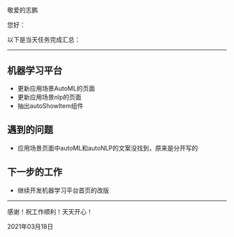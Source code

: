 #

敬爱的志鹏

您好：

以下是当天任务完成汇总：

---

## 机器学习平台

- 更新应用场景AutoML的页面
- 更新应用场景nlp的页面
- 抽出autoShowItem组件

## 遇到的问题

- 应用场景页面中autoML和autoNLP的文案没找到，原来是分开写的

## 下一步的工作

- 继续开发机器学习平台首页的改版

---
感谢！祝工作顺利！天天开心！

2021年03月18日
